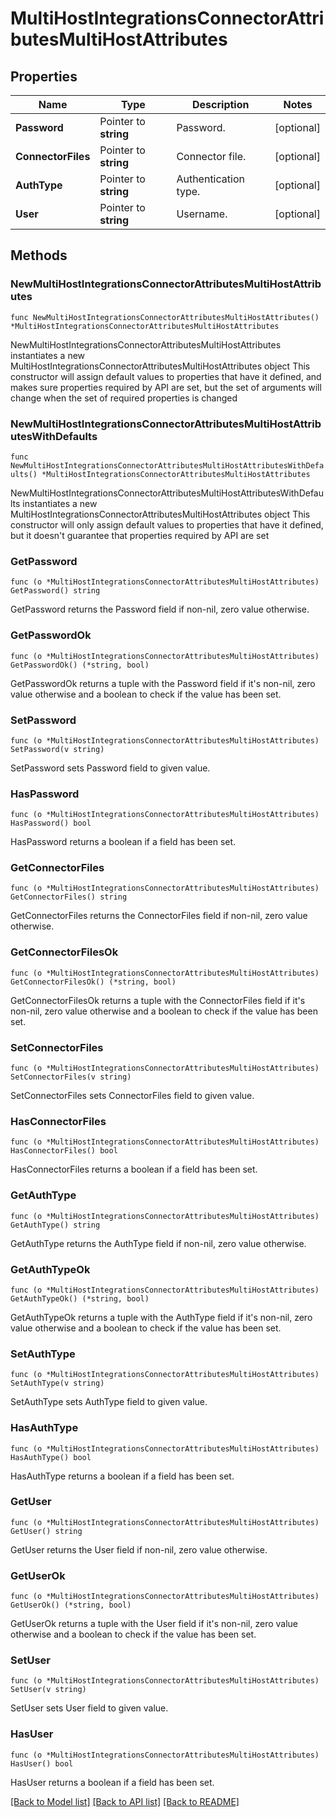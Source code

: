 # MultiHostIntegrationsConnectorAttributesMultiHostAttributes

## Properties

Name | Type | Description | Notes
------------ | ------------- | ------------- | -------------
**Password** | Pointer to **string** | Password. | [optional] 
**ConnectorFiles** | Pointer to **string** | Connector file. | [optional] 
**AuthType** | Pointer to **string** | Authentication type. | [optional] 
**User** | Pointer to **string** | Username. | [optional] 

## Methods

### NewMultiHostIntegrationsConnectorAttributesMultiHostAttributes

`func NewMultiHostIntegrationsConnectorAttributesMultiHostAttributes() *MultiHostIntegrationsConnectorAttributesMultiHostAttributes`

NewMultiHostIntegrationsConnectorAttributesMultiHostAttributes instantiates a new MultiHostIntegrationsConnectorAttributesMultiHostAttributes object
This constructor will assign default values to properties that have it defined,
and makes sure properties required by API are set, but the set of arguments
will change when the set of required properties is changed

### NewMultiHostIntegrationsConnectorAttributesMultiHostAttributesWithDefaults

`func NewMultiHostIntegrationsConnectorAttributesMultiHostAttributesWithDefaults() *MultiHostIntegrationsConnectorAttributesMultiHostAttributes`

NewMultiHostIntegrationsConnectorAttributesMultiHostAttributesWithDefaults instantiates a new MultiHostIntegrationsConnectorAttributesMultiHostAttributes object
This constructor will only assign default values to properties that have it defined,
but it doesn't guarantee that properties required by API are set

### GetPassword

`func (o *MultiHostIntegrationsConnectorAttributesMultiHostAttributes) GetPassword() string`

GetPassword returns the Password field if non-nil, zero value otherwise.

### GetPasswordOk

`func (o *MultiHostIntegrationsConnectorAttributesMultiHostAttributes) GetPasswordOk() (*string, bool)`

GetPasswordOk returns a tuple with the Password field if it's non-nil, zero value otherwise
and a boolean to check if the value has been set.

### SetPassword

`func (o *MultiHostIntegrationsConnectorAttributesMultiHostAttributes) SetPassword(v string)`

SetPassword sets Password field to given value.

### HasPassword

`func (o *MultiHostIntegrationsConnectorAttributesMultiHostAttributes) HasPassword() bool`

HasPassword returns a boolean if a field has been set.

### GetConnectorFiles

`func (o *MultiHostIntegrationsConnectorAttributesMultiHostAttributes) GetConnectorFiles() string`

GetConnectorFiles returns the ConnectorFiles field if non-nil, zero value otherwise.

### GetConnectorFilesOk

`func (o *MultiHostIntegrationsConnectorAttributesMultiHostAttributes) GetConnectorFilesOk() (*string, bool)`

GetConnectorFilesOk returns a tuple with the ConnectorFiles field if it's non-nil, zero value otherwise
and a boolean to check if the value has been set.

### SetConnectorFiles

`func (o *MultiHostIntegrationsConnectorAttributesMultiHostAttributes) SetConnectorFiles(v string)`

SetConnectorFiles sets ConnectorFiles field to given value.

### HasConnectorFiles

`func (o *MultiHostIntegrationsConnectorAttributesMultiHostAttributes) HasConnectorFiles() bool`

HasConnectorFiles returns a boolean if a field has been set.

### GetAuthType

`func (o *MultiHostIntegrationsConnectorAttributesMultiHostAttributes) GetAuthType() string`

GetAuthType returns the AuthType field if non-nil, zero value otherwise.

### GetAuthTypeOk

`func (o *MultiHostIntegrationsConnectorAttributesMultiHostAttributes) GetAuthTypeOk() (*string, bool)`

GetAuthTypeOk returns a tuple with the AuthType field if it's non-nil, zero value otherwise
and a boolean to check if the value has been set.

### SetAuthType

`func (o *MultiHostIntegrationsConnectorAttributesMultiHostAttributes) SetAuthType(v string)`

SetAuthType sets AuthType field to given value.

### HasAuthType

`func (o *MultiHostIntegrationsConnectorAttributesMultiHostAttributes) HasAuthType() bool`

HasAuthType returns a boolean if a field has been set.

### GetUser

`func (o *MultiHostIntegrationsConnectorAttributesMultiHostAttributes) GetUser() string`

GetUser returns the User field if non-nil, zero value otherwise.

### GetUserOk

`func (o *MultiHostIntegrationsConnectorAttributesMultiHostAttributes) GetUserOk() (*string, bool)`

GetUserOk returns a tuple with the User field if it's non-nil, zero value otherwise
and a boolean to check if the value has been set.

### SetUser

`func (o *MultiHostIntegrationsConnectorAttributesMultiHostAttributes) SetUser(v string)`

SetUser sets User field to given value.

### HasUser

`func (o *MultiHostIntegrationsConnectorAttributesMultiHostAttributes) HasUser() bool`

HasUser returns a boolean if a field has been set.


[[Back to Model list]](../README.md#documentation-for-models) [[Back to API list]](../README.md#documentation-for-api-endpoints) [[Back to README]](../README.md)


